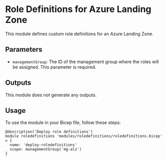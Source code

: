 # Role Definitions for Azure Landing Zone

This module defines custom role definitions for an Azure Landing Zone.

## Parameters

- `managementGroup`: The ID of the management group where the roles will be assigned. This parameter is required.

## Outputs

This module does not generate any outputs.

## Usage

To use the module in your Bicep file, follow these steps:

```Bicep
@description('Deploy role definitions')
module roledefinitions 'modules/roledefinitions/roledefinitions.bicep' = {
  name: 'deploy-roledefinitions'
  scope: managementGroup('mg-alz')
}
```